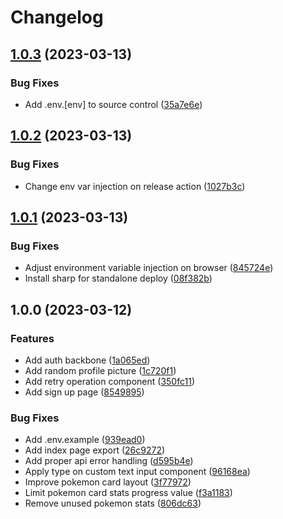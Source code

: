 # Changelog

## [1.0.3](https://github.com/worgho2/fpbr-client/compare/v1.0.2...v1.0.3) (2023-03-13)


### Bug Fixes

* Add .env.[env] to source control ([35a7e6e](https://github.com/worgho2/fpbr-client/commit/35a7e6e2871ab83effe836b0e11ad280af6d4d9d))

## [1.0.2](https://github.com/worgho2/fpbr-client/compare/v1.0.1...v1.0.2) (2023-03-13)


### Bug Fixes

* Change env var injection on release action ([1027b3c](https://github.com/worgho2/fpbr-client/commit/1027b3c25d67eceddee8fc56c740c501fba24488))

## [1.0.1](https://github.com/worgho2/fpbr-client/compare/v1.0.0...v1.0.1) (2023-03-13)


### Bug Fixes

* Adjust environment variable injection on browser ([845724e](https://github.com/worgho2/fpbr-client/commit/845724ebdc76b42ec7161b32cac1e2e461bfe21d))
* Install sharp for standalone deploy ([08f382b](https://github.com/worgho2/fpbr-client/commit/08f382b46cd50c5c9011a60cb22f3e38eada7fc7))

## 1.0.0 (2023-03-12)


### Features

* Add auth backbone ([1a065ed](https://github.com/worgho2/fpbr-client/commit/1a065ed8c917904b9f5ab1d43d096adb98098e63))
* Add random profile picture ([1c720f1](https://github.com/worgho2/fpbr-client/commit/1c720f14e04027b22cb06a4ef61bea3ea39834e6))
* Add retry operation component ([350fc11](https://github.com/worgho2/fpbr-client/commit/350fc1103a0defab972b9089f59c45e2600f2a18))
* Add sign up page ([8549895](https://github.com/worgho2/fpbr-client/commit/85498954c1cf909db3f326c383aaf1c9a278f4a3))


### Bug Fixes

* Add .env.example ([939ead0](https://github.com/worgho2/fpbr-client/commit/939ead072c26bbe66e8920b8341cbceda34a2f6a))
* Add index page export ([26c9272](https://github.com/worgho2/fpbr-client/commit/26c92724d75f48fc6309b9e9cb735eeebfaa6ac4))
* Add proper api error handling ([d595b4e](https://github.com/worgho2/fpbr-client/commit/d595b4e47977976133375490fe7f469a2a259c8d))
* Apply type on custom text input component ([96168ea](https://github.com/worgho2/fpbr-client/commit/96168ea72c4646497e2892fc79c0b6121d8b585a))
* Improve pokemon card layout ([3f77972](https://github.com/worgho2/fpbr-client/commit/3f77972f3a50fb1e3b5653f20266a5f03ead659a))
* Limit pokemon card stats progress value ([f3a1183](https://github.com/worgho2/fpbr-client/commit/f3a11834fd4f2c611819b7a539794861994fe6eb))
* Remove unused pokemon stats ([806dc63](https://github.com/worgho2/fpbr-client/commit/806dc639f5d9726c7af8a1185090af13cc8c7caa))
